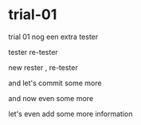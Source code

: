 # trial-01
trial 01 nog een extra tester 

tester re-tester

new rester , re-tester

and let's commit some more

and now even some more

let's even add some more information